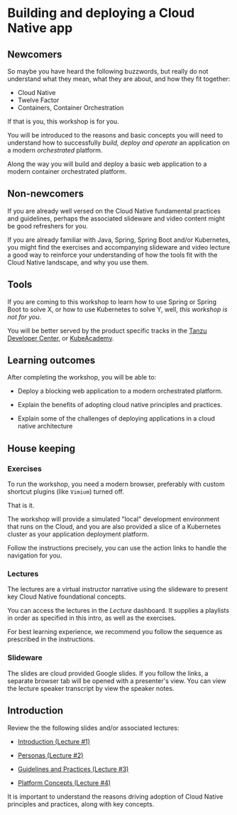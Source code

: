 # Building and deploying a Cloud Native app

## Newcomers

So maybe you have heard the following buzzwords,
but really do not understand what they mean,
what they are about,
and how they fit together:

- Cloud Native
- Twelve Factor
- Containers, Container Orchestration

If that is you,
this workshop is for you.

You will be introduced to the reasons and basic concepts you will need
to understand how to successfully
*build, deploy and operate* an application on a modern *orchestrated*
platform.

Along the way you will build and deploy a basic web application to a
modern container orchestrated platform.

## Non-newcomers

If you are already well versed on the Cloud Native fundamental practices
and guidelines,
perhaps the associated slideware and video content might be good
refreshers for you.

If you are already familiar with Java, Spring, Spring Boot and/or
Kubernetes,
you might find the exercises and accompanying slideware and video
lecture a good way to reinforce your understanding of how the tools
fit with the Cloud Native landscape,
and why you use them.

## Tools

If you are coming to this workshop to learn how to use Spring or
Spring Boot to solve X,
or how to use Kubernetes to solve Y,
well,
*this workshop is not for you*.

You will be better served by the product specific tracks in the
[Tanzu Developer Center](https://tanzu.vmware.com/developer/),
or [KubeAcademy](https://kube.academy/).

## Learning outcomes

After completing the workshop,
you will be able to:

-   Deploy a blocking web application to a modern orchestrated platform.

-   Explain the benefits of adopting cloud native principles and
    practices.

-   Explain some of the challenges of deploying applications in a
    cloud native architecture

## House keeping

### Exercises

To run the workshop,
you need a modern browser,
preferably with custom shortcut plugins (like `Vimium`) turned off.

That is it.

The workshop will provide a simulated "local" development environment
that runs on the Cloud,
and you are also provided a slice of a Kubernetes cluster as your
application deployment platform.

Follow the instructions precisely,
you can use the action links to handle the navigation for you.

### Lectures

The lectures are a virtual instructor narrative using the
slideware to present key Cloud Native foundational concepts.

You can access the lectures in the *Lecture* dashboard.
It supplies a playlists in order as specified in this intro,
as well as the exercises.

For best learning experience,
we recommend you follow the sequence as prescribed in the
instructions.

### Slideware

The slides are cloud provided Google slides.
If you follow the links,
a separate browser tab will be opened with a presenter's view.
You can view the lecture speaker transcript by view the
speaker notes.

## Introduction

Review the the following slides and/or associated lectures:

-   [Introduction (Lecture #1)](https://docs.google.com/presentation/d/1Bg9Ra_vMIzq4Gq5hfaZ0jopmKj1obvwov-Rk4xZbyBY/present#slide=id.g7ea4a9dfdf_0_1813)

-   [Personas (Lecture #2)](https://docs.google.com/presentation/d/1T5Tjcqf0R-njyGSH3AQ7KqGdkX-co-GM0jlVAjRMk1M/present#slide=id.g7ea4a9dfdf_0_1813)

-   [Guidelines and Practices (Lecture #3)](https://docs.google.com/presentation/d/1QaBOfQK5_3DDNO9xi3I2N3gczM8243fUhvN7bPpLlcI/present#slide=id.gb51335f931_1_156)

-   [Platform Concepts (Lecture #4)](https://docs.google.com/presentation/d/1fepud2V36GcsUNrUA1Aaz23q0CRFqvSs_a0yr5ehUTc/present#slide=id.g7ea4a9dfdf_0_1813)

It is important to understand the reasons driving adoption of Cloud
Native principles and practices,
along with key concepts.
